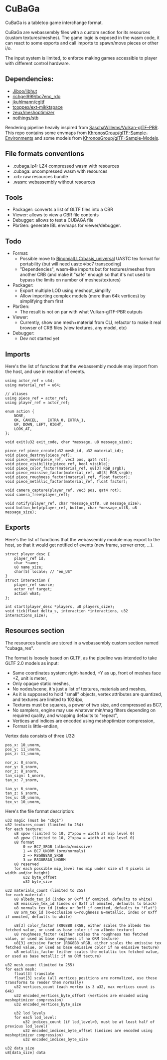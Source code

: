 # CuBaGa

CuBaGa is a tabletop game interchange format.

CuBaGa are webassembly files with a custom section for its resources (custom textures/meshes). The game logic is
exposed in the wasm code, it can react to some exports and call imports to spawn/move pieces or other i/o.

The input system is limited, to enforce making games accessible to player with different control hardware.

## Dependencies:

- [Jiboo/libhut](https://github.com/Jiboo/libhut)
- [richgel999/bc7enc_rdo](https://github.com/richgel999/bc7enc_rdo)
- [jkuhlmann/cgltf](https://github.com/jkuhlmann/cgltf)
- [tcoppex/ext-mikktspace](https://github.com/tcoppex/ext-mikktspace)
- [zeux/meshoptimizer](https://github.com/zeux/meshoptimizer)
- [nothings/stb](https://github.com/nothings/stb)

Rendering pipeline heavily inspired from [SaschaWillems/Vulkan-glTF-PBR](https://github.com/KhronosGroup/SaschaWillems/Vulkan-glTF-PBR).
This repo contains some envmaps from [KhronosGroup/glTF-Sample-Environments](https://github.com/KhronosGroup/glTF-Sample-Environments)
and some models from [KhronosGroup/glTF-Sample-Models](https://github.com/KhronosGroup/glTF-Sample-Models).

## File formats conventions

- .cubaga.lz4: LZ4 compressed wasm with resources
- .cubaga: uncompressed wasm with resources
- .crb: raw resources bundle
- .wasm: webassembly without resources

## Tools

- Packager: converts a list of GLTF files into a CBR
- Viewer: allows to view a CBR file contents
- Debugger: allows to test a CUBAGA file
- PbrGen: generate IBL envmaps for viewer/debugger.

## Todo

- Format:
  - Possible move to [BinomialLLC/basis_universal](https://github.com/BinomialLLC/basis_universal) UASTC tex format for portability (but will need uastc=>bc7 transcoding)
  - "Dependencies", wasm-like imports but for textures/meshes from another CRB (and make it "safe" enough so that it's not used to bypass the limits on number of meshes/textures)
- Packager:
  - Export multiple LOD using meshopt_simplify
  - Allow importing complex models (more than 64k vertices) by simplifying them first
- PbrGen:
  - The result is not on par with what Vulkan-glTF-PBR outputs
- Viewer:
  - Currently, show one mesh+material from CLI, refactor to make it real browser of CRB files (view textures, any model, etc)
- Debugger:
  - Dev not started yet

## Imports

Here's the list of functions that the webassembly module may import from the host, and use in reaction of events.

    using actor_ref = u64;
    using material_ref = u64;

    // aliases
    using piece_ref = actor_ref;
    using player_ref = actor_ref;

    enum action {
        NONE,
        OK, CANCEL,    EXTRA_0, EXTRA_1,
        UP, DOWN, LEFT, RIGHT,
        LOOK_AT,
    };

    void exit(u32 exit_code, char *message, u8 message_size);

    piece_ref piece_create(u32 mesh_id, u32 material_id);
    void piece_destroy(piece_ref);
    void piece_move(piece_ref, vec3 pos, qat4 rot);
    void piece_visibility(piece_ref, bool visible);
    void piece_color_factor(material_ref, u8[3] RGB_srgb);
    void piece_emissive_factor(material_ref, u8[3] RGB_srgb);
    void piece_roughness_factor(material_ref, float factor);
    void piece_metallic_factor(material_ref, float factor);

    void camera_capture(player_ref, vec3 pos, qat4 rot);
    void camera_free(player_ref);

    void notify(player_ref, char *message_utf8, u8 message_size);
    void button_help(player_ref, button, char *message_utf8, u8 message_size);

## Exports

Here's the list of functions that the webassembly module may export to the host, so that it would get notified of
events (new frame, server error, ...).

    struct player_desc {
        player_ref id;
        char *name;
        u8 name_size;
        char[5] locale; // "en_US"
    }
    struct interaction {
        player_ref source;
        actor_ref target;
        action what;
    };

    int start(player_desc *players, u8 players_size);
    void tick(float delta_s, interaction *interactions, u32 interactions_size);

## Resources section

The resources bundle are stored in a webassembly custom section named "cubaga_res".

The format is loosely based on GLTF, as the pipeline was intended to take GLTF 2.0 models as input:
- Same coordinates system: right-handed, +Y as up, front of meshes face +Z, unit is meter,
- Only opaque static meshes,
- No nodes/scene, it's just a list of textures, materials and meshes,
- As it is supposed to hold "small" objects, vertex attributes are quantized, and textures are limited to 1024px,
- Textures must be squares, a power of two size, and compressed as BC7,
- No samplers, engine may use whatever min/mag filters depending on required quality, and wrapping defaults to "repeat",
- Vertices and indices are encoded using meshoptimizer compression,
- Format is little-endian,

Vertex data consists of three U32:

    pos_x: 10_unorm,
    pos_y: 11_unorm,
    pos_z: 11_unorm,

    nor_x: 8_snorm,
    nor_y: 8_snorm,
    nor_z: 8_snorm,
    tan_sign: 1_unorm,
    tan_x: 7_snorm,

    tan_y: 6_snorm,
    tan_z: 6_snorm,
    tex_u: 10_unorm,
    tex_v: 10_unorm,

Here's the file format description:

    u32 magic (must be "cbg1")
    u32 textures_count (limited to 254)
    for each texture:
        u8 xpow (limited to 10, 2^xpow = width at mip level 0)
        u8 ypow (limited to 10, 2^xpow = width at mip level 0)
        u8 format
            0 => BC7_SRGB (albedo/emissive)
            1 => BC7_UNORM (orm/normals)
            2 => R8G8B8A8_SRGB
            3 => R8G8B8A8_UNORM
        u8 reserved
        for each possible mip_level (no mip under size of 4 pixels in width and/or height)
            u32 byte_offset
            u32 byte_size

    u32 materials_count (limited to 255)
    for each material:
        u8 albedo_tex_id (index or 0xff if ommited, defaults to white)
        u8 emissive_tex_id (index or 0xff if ommited, defaults to black)
        u8 normals_tex_id (index or 0xff if ommited, defaults to "flat")
        u8 orm_tex_id (R=occlusion G=roughness B=metallic, index or 0xff if ommited, defaults to white)

        u8[3] color_factor (R8G8B8 sRGB, either scales the albedo tex fetched value, or used as base color if no albedo texture)
        u8 roughness_factor (either scales the roughness tex fetched value, or used as base roughness if no ORM texture)
        u8[3] emissive_factor (R8G8B8 sRGB, either scales the emissive tex fetched value, or used as base emissive color if no emissive texture)
        u8 metallic_factor (either scales the metallic tex fetched value, or used as base metallic if no ORM texture)

    u32 mesh_count (limited to 255)
    for each mesh:
        float[3] translate
        float[3] scale (all vertices positions are normalized, use these transforms to render them normally)
        u32 vertices_count (each vertex is 3 u32, max vertices count is 64k)
        u32 encoded_vertices_byte_offset (vertices are encoded using meshoptimizer compression)
        u32 encoded_vertices_byte_size

        u32 lod_levels
        for each lod_level:
            u32 indices_count (if lod_level>0, must be at least half of previous lod_level)
            u32 encoded_indices_byte_offset (indices are encoded using meshoptimizer compression)
            u32 encoded_indices_byte_size

    u32 data_size
    u8[data_size] data
